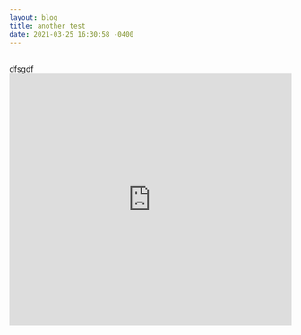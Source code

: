 ```yaml
---
layout: blog
title: another test
date: 2021-03-25 16:30:58 -0400
---
```

</br>
dfsgdf
</br>
<iframe src='https://player.podboxx.com/51' frameborder='0' allow='microphone' height='450' width='100%'/>